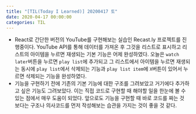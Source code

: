 ```yaml
---
title: "[TIL(Today I Learned)] 20200417 토"
date: 2020-04-17 00:00:00
categories: TIL
---
```


* React로 간단한 버전의 YouTube를 구현해보는 실습인 Recast.ly 프로젝트를 진행중이다. YouTube API를 통해 데이터를 가져온 후 그것을 리스트로 표시하고 리스트의 아이템을 누르면 재생되는 기본 기능은 어제 완성하였다. 오늘은 `watch later`버튼을 누르면 `play list`에 추가되고 그 리스트에서 아이템을 누르면 재생되는 동시에 `play list`에서 삭제되는 기능과 `play list item`에 `X`버튼이 있어서 누르면 삭제되는 기능을 완성하였다.
* 기능을 구현하기 전에 기존의 기본 기능에 대한 구조를 그려보았고 거기에다 추가하고 싶은 기능도 그려보았다. 이는 직접 코드로 구현할 때 해야할 일을 한눈에 볼 수 있는 점에서 매우 도움이 되었다. 앞으로도 기능을 구현할 때 바로 코드를 짜는 것 보다는 구조나 의사코드를 먼저 작성해보는 습관을 가지는 것이 좋을 것 같다.  
